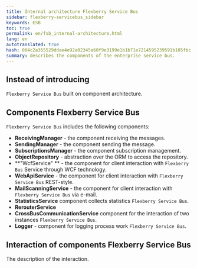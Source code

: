 ```yaml
--- 
title: Internal architecture Flexberry Service Bus 
sidebar: flexberry-servicebus_sidebar 
keywords: ESB 
toc: true 
permalink: en/fsb_internal-architecture.html 
lang: en 
autotranslated: true 
hash: 004c2a355529ddae4e92a02345a60f9e3199e1b1b71e7214595239591b105fbc 
summary: describes the components of the enterprise service bus. 
--- 
```


## Instead of introducing 

`Flexberry Service Bus` built on component architecture. 

## Components Flexberry Service Bus 

`Flexberry Service Bus` includes the following components: 

* **ReceivingManager** - the component receiving the messages. 
* **SendingManager** - the component sending the message. 
* **SubscriptionsManager** - the component subscription management. 
* **ObjectRepository** - abstraction over the ORM to access the repository. 
* **"WcfService" ** - the component for client interaction with `Flexberry Bus` Service through WCF technology. 
* **WebApiService** - the component for client interaction with `Flexberry Service Bus` REST-style. 
* **MailScanningService** - the component for client interaction with `Flexberry Service Bus` via e-mail. 
* **StatisticsService** component collects statistics `Flexberry Service Bus`. 
* **RerouterService** 
* **CrossBusCommunicationService** component for the interaction of two instances `Flexberry Service Bus`. 
* **Logger** - component for logging process work `Flexberry Service Bus`. 

## Interaction of components Flexberry Service Bus 

The description of the interaction. 



